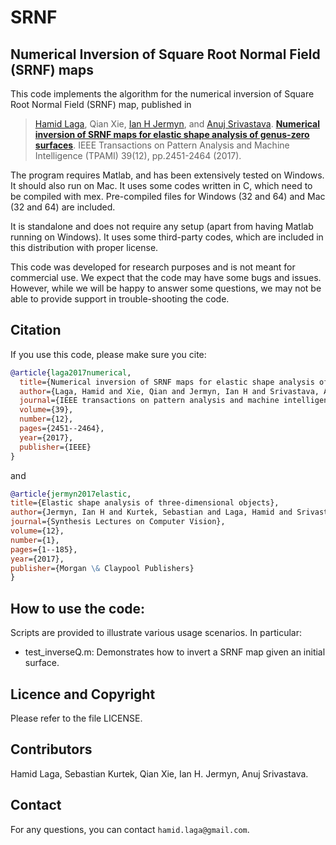 # SRNF
## Numerical Inversion of Square Root Normal Field (SRNF) maps

This code implements the algorithm for the numerical inversion of Square Root Normal Field (SRNF) map, published in           
> [Hamid Laga](https://sites.google.com/view/hamidlaga), Qian Xie, [Ian H Jermyn](https://www.durham.ac.uk/staff/i-h-jermyn/), and [Anuj Srivastava](https://anujsrivastava.com/).
> [**Numerical inversion of SRNF maps for elastic shape analysis of genus-zero surfaces**](https://ieeexplore.ieee.org/abstract/document/7807327).
> IEEE Transactions on Pattern Analysis and Machine Intelligence (TPAMI) 39(12), pp.2451-2464 (2017).

The program requires Matlab, and has been extensively tested on Windows. It should also run on Mac. 
It uses some codes written in C, which need to be compiled with mex. Pre-compiled files for Windows (32 and 64) and Mac (32 and 64) are included.  

It is standalone and does not require any setup (apart from having Matlab running on Windows). It uses some third-party codes, 
which are included in this distribution with proper license. 

This code was developed for research purposes and is not meant for commercial use. We expect that the code may have some bugs and issues. However, while we will be happy to answer some questions, we may not be able to provide support in trouble-shooting the code. 

## Citation
If you use this code, please make sure you cite: 
```bibtex
@article{laga2017numerical,
  title={Numerical inversion of SRNF maps for elastic shape analysis of genus-zero surfaces},
  author={Laga, Hamid and Xie, Qian and Jermyn, Ian H and Srivastava, Anuj},
  journal={IEEE transactions on pattern analysis and machine intelligence},
  volume={39},
  number={12},
  pages={2451--2464},
  year={2017},
  publisher={IEEE}
}
```
and
```bibtex
@article{jermyn2017elastic, 
title={Elastic shape analysis of three-dimensional objects}, 
author={Jermyn, Ian H and Kurtek, Sebastian and Laga, Hamid and Srivastava, Anuj}, 
journal={Synthesis Lectures on Computer Vision}, 
volume={12}, 
number={1}, 
pages={1--185}, 
year={2017}, 
publisher={Morgan \& Claypool Publishers} 
}
```

## How to use the code:
Scripts are provided to illustrate various usage scenarios. In particular:

- test_inverseQ.m: Demonstrates how to invert a SRNF map given an initial surface.


## Licence and Copyright
Please refer to the file LICENSE.

## Contributors
Hamid Laga, Sebastian Kurtek, Qian Xie, Ian H. Jermyn, Anuj Srivastava.

## Contact

For any questions, you can contact `hamid.laga@gmail.com`.


